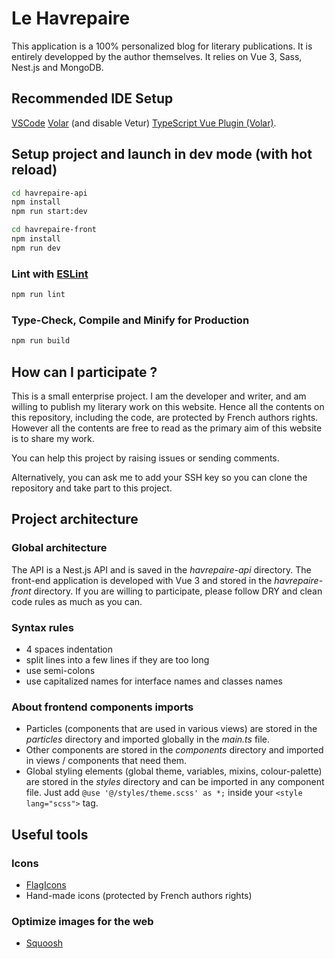 # Le Havrepaire

This application is a 100% personalized blog for literary publications. It is entirely developped by the author themselves.
It relies on Vue 3, Sass, Nest.js and MongoDB.

## Recommended IDE Setup

[VSCode](https://code.visualstudio.com/) 
[Volar](https://marketplace.visualstudio.com/items?itemName=Vue.volar) (and disable Vetur) 
[TypeScript Vue Plugin (Volar)](https://marketplace.visualstudio.com/items?itemName=Vue.vscode-typescript-vue-plugin).

## Setup project and launch in dev mode (with hot reload)

```sh
cd havrepaire-api
npm install
npm run start:dev
```

```sh
cd havrepaire-front
npm install
npm run dev
```

### Lint with [ESLint](https://eslint.org/)

```sh
npm run lint
```

### Type-Check, Compile and Minify for Production

```sh
npm run build
```

## How can I participate ?
This is a small enterprise project. I am the developer and writer, and am willing to publish my literary work on this website. Hence all the contents on this repository, including the code, are protected by French authors rights.
However all the contents are free to read as the primary aim of this website is to share my work.

You can help this project by raising issues or sending comments.

Alternatively, you can ask me to add your SSH key so you can clone the repository and take part to this project.


## Project architecture

### Global architecture
The API is a Nest.js API and is saved in the *havrepaire-api* directory.
The front-end application is developed with Vue 3 and stored in the *havrepaire-front* directory.
If you are willing to participate, please follow DRY and clean code rules as much as you can.

### Syntax rules
- 4 spaces indentation
- split lines into a few lines if they are too long
- use semi-colons
- use capitalized names for interface names and classes names

### About frontend components imports
- Particles (components that are used in various views) are stored in the *particles* directory and imported globally in the *main.ts* file.
- Other components are stored in the *components* directory and imported in views / components that need them.
- Global styling elements (global theme, variables, mixins, colour-palette) are stored in the *styles* directory and can be imported in any component file. Just add ```@use '@/styles/theme.scss' as *;``` inside your ```<style lang="scss">``` tag.

## Useful tools

### Icons
- [FlagIcons](https://www.npmjs.com/package/vue-flag-icon)
- Hand-made icons (protected by French authors rights)

### Optimize images for the web
- [Squoosh](https://squoosh.app/)
